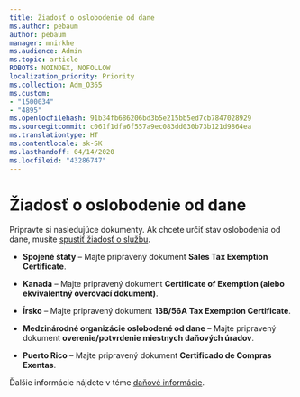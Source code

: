 ```yaml
---
title: Žiadosť o oslobodenie od dane
ms.author: pebaum
author: pebaum
manager: mnirkhe
ms.audience: Admin
ms.topic: article
ROBOTS: NOINDEX, NOFOLLOW
localization_priority: Priority
ms.collection: Adm_O365
ms.custom:
- "1500034"
- "4895"
ms.openlocfilehash: 91b34fb686206bd3b5e215bb5ed7cb7847028929
ms.sourcegitcommit: c061f1dfa6f557a9ec083dd030b73b121d9864ea
ms.translationtype: HT
ms.contentlocale: sk-SK
ms.lasthandoff: 04/14/2020
ms.locfileid: "43286747"
---
```

# <a name="apply-for-tax-exempt-status"></a>Žiadosť o oslobodenie od dane

Pripravte si nasledujúce dokumenty. Ak chcete určiť stav oslobodenia od dane, musíte [spustiť žiadosť o službu](https://docs.microsoft.com/office365/admin/contact-support-for-business-products).

- **Spojené štáty** – Majte pripravený dokument **Sales Tax Exemption Certificate**.

- **Kanada** – Majte pripravený dokument **Certificate of Exemption (alebo ekvivalentný overovací dokument)**.

- **Írsko** – Majte pripravený dokument **13B/56A Tax Exemption Certificate**.

- **Medzinárodné organizácie oslobodené od dane** – Majte pripravený dokument **overenie/potvrdenie miestnych daňových úradov**.

- **Puerto Rico** – Majte pripravený dokument **Certificado de Compras Exentas**.

Ďalšie informácie nájdete v téme [daňové informácie](https://docs.microsoft.com/microsoft-365/commerce/billing-and-payments/tax-information?view=o365-worldwide).
